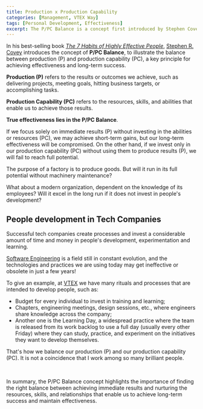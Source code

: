 ```yaml
---
title: Production x Production Capability
categories: [Management, VTEX Way]
tags: [Personal Development, Effectiveness]
excerpt: The P/PC Balance is a concept first introduced by Stephen Covey, and a key principle for achieving effectiveness and long-term success.
---
```


In his best-selling book *[The 7 Habits of Highly Effective People](/book/the-7-habits-of-highly-effective-people)*, [Stephen R. Covey](https://en.wikipedia.org/wiki/Stephen_Covey) introduces the concept of **P/PC Balance**, to illustrate the balance between production (P) and production capability (PC), a key principle for achieving effectiveness and long-term success.

**Production (P)** refers to the results or outcomes we achieve, such as delivering projects, meeting goals, hitting business targets, or accomplishing tasks.

**Production Capability (PC)** refers to the resources, skills, and abilities that enable us to achieve those results.

**True effectiveness lies in the P/PC Balance**.

If we focus solely on immediate results (P) without investing in the abilities or resources (PC), we may achieve short-term gains, but our long-term effectiveness will be compromised. On the other hand, if we invest only in our production capability (PC) without using them to produce results (P), we will fail to reach full potential.

The purpose of a factory is to produce goods. But will it run in its full potential without machinery maintenance?

What about a modern organization, dependent on the knowledge of its employees? Will it excel in the long run if it does not invest in people's development?

## People development in Tech Companies

Successful tech companies create processes and invest a considerable amount of time and money in people's development, experimentation and learning.

[Software Engineering](/swe) is a field still in constant evolution, and the technologies and practices we are using today may get ineffective or obsolete in just a few years!

To give an example, at [VTEX](/about/vtex) we have many rituals and processes that are intended to develop people, such as:

- Budget for every individual to invest in training and learning;
- Chapters, engineering meetings, design sessions, etc., where engineers share knowledge across the company;
- Another one is the Learning Day, a widespread practice where the team is released from its work backlog to use a full day (usually every other Friday) where they can study, practice, and experiment on the initiatives they want to develop themselves.

That's how we balance our production (P) and our production capability (PC). It is not a coincidence that I work among so many brilliant people.

<br />

In summary, the P/PC Balance concept highlights the importance of finding the right balance between achieving immediate results and nurturing the resources, skills, and relationships that enable us to achieve long-term success and maintain effectiveness.
